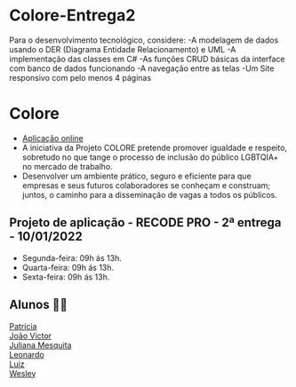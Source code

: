 # Colore-Entrega2
Para o desenvolvimento tecnológico, considere: -A modelagem de dados usando o DER (Diagrama Entidade Relacionamento) e UML -A implementação das classes em C# -As funções CRUD básicas da interface com banco de dados funcionando -A navegação entre as telas -Um Site responsivo com pelo menos 4 páginas

# Colore
* <a href="http://colore.42web.io/"> Aplicação online</a>
* A iniciativa da Projeto COLORE pretende promover igualdade e respeito, sobretudo no que tange o processo de inclusão do público LGBTQIA+ no mercado de trabalho.
* Desenvolver um ambiente prático, seguro e eficiente para que empresas e seus futuros colaboradores se conheçam e construam; juntos, o caminho para a disseminação de vagas a todos os públicos.

## Projeto de aplicação - RECODE PRO - 2ª entrega - 10/01/2022
- Segunda-feira: 09h ás 13h.
- Quarta-feira: 09h ás 13h.
- Sexta-feira: 09h ás 13h.


## Alunos :woman_cartwheeling:
<a href="https://github.com/BrandaoSt"> Patricia </a><br>
<a href="https://github.com/devictor4"> João Victor </a><br>
<a href="https://github.com/JulianaMariaSousaMesquita"> Juliana Mesquita</a><br>
<a href="https://github.com/LeonardFLY"> Leonardo </a><br>
<a href="https://github.com/Luizfre"> Luiz </a><br>
<a href="https://github.com/wesleyazevedo957"> Wesley </a><br>
